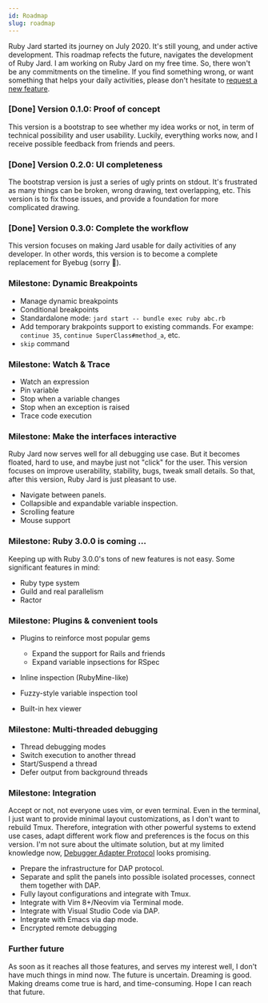 ```yaml
---
id: Roadmap
slug: roadmap
---
```


Ruby Jard started its journey on July 2020. It's still young, and under active development. This roadmap refects the future, navigates the development of Ruby Jard. I am working on Ruby Jard on my free time. So, there won't be any commitments on the timeline. If you find something wrong, or want something that helps your daily activities, please don't hesitate to [request a new feature](https://github.com/nguyenquangminh0711/ruby_jard/issues/new?assignees=&labels=enhancement&template=feature_request.md&title=).

### [Done] Version 0.1.0: Proof of concept

This version is a bootstrap to see whether my idea works or not, in term of technical possibility and user usability. Luckily, everything works now, and I receive possible feedback from friends and peers.

### [Done] Version 0.2.0: UI completeness

The bootstrap version is just a series of ugly prints on stdout. It's frustrated as many things can be broken, wrong drawing, text overlapping, etc. This version is to fix those issues, and provide a foundation for more complicated drawing.

### [Done] Version 0.3.0: Complete the workflow

This version focuses on making Jard usable for daily activities of any developer. In other words, this version is to become a complete replacement for Byebug (sorry :pray:).

### Milestone: Dynamic Breakpoints

- Manage dynamic breakpoints
- Conditional breakpoints
- Standardalone mode: `jard start -- bundle exec ruby abc.rb`
- Add temporary brakpoints support to existing commands. For exampe: `continue 35`, `continue SuperClass#method_a`, etc.
- `skip` command

### Milestone: Watch & Trace

- Watch an expression
- Pin variable
- Stop when a variable changes
- Stop when an exception is raised
- Trace code execution

### Milestone: Make the interfaces interactive

Ruby Jard now serves well for all debugging use case. But it becomes floated, hard to use, and maybe just not "click" for the user. This version focuses on improve userability, stability, bugs, tweak small details. So that, after this version, Ruby Jard is just pleasant to use.

- Navigate between panels.
- Collapsible and expandable variable inspection.
- Scrolling feature
- Mouse support

### Milestone: Ruby 3.0.0 is coming ...

Keeping up with Ruby 3.0.0's tons of new features is not easy. Some significant features in mind:
- Ruby type system
- Guild and real parallelism
- Ractor

### Milestone: Plugins & convenient tools

- Plugins to reinforce most popular gems
  - Expand the support for Rails and friends
  - Expand variable inpsections for RSpec

- Inline inspection (RubyMine-like)
- Fuzzy-style variable inspection tool
- Built-in hex viewer

### Milestone: Multi-threaded debugging

- Thread debugging modes
- Switch execution to another thread
- Start/Suspend a thread
- Defer output from background threads

### Milestone: Integration

Accept or not, not everyone uses vim, or even terminal. Even in the terminal, I just want to provide minimal layout customizations, as I don't want to rebuild Tmux. Therefore, integration with other powerful systems to extend use cases, adapt different work flow and preferences is the focus on this version. I'm not sure about the ultimate solution, but at my limited knowledge now, [Debugger Adapter Protocol](https://microsoft.github.io/debug-adapter-protocol/) looks promising.

- Prepare the infrastructure for DAP protocol.
- Separate and split the panels into possible isolated processes, connect them together with DAP.
- Fully layout configurations and integrate with Tmux.
- Integrate with Vim 8+/Neovim via Terminal mode.
- Integrate with Visual Studio Code via DAP.
- Integrate with Emacs via dap mode.
- Encrypted remote debugging

### Further future

As soon as it reaches all those features, and serves my interest well, I don't have much things in mind now. The future is uncertain. Dreaming is good. Making dreams come true is hard, and time-consuming. Hope I can reach that future.
